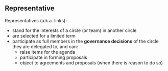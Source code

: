 ## Representative

Representatives (a.k.a. links):

* stand for the interests of a circle (or team) in another circle
* are selected for a limited term
* participate as full members in the **governance decisions** of the circle they are delegated to, and can:
    * raise items for the agenda
    * participate in forming proposals
    * object to agreements and proposals (when there is reason to do so)
